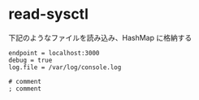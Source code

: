 # read-sysctl

下記のようなファイルを読み込み、HashMap に格納する

```
endpoint = localhost:3000
debug = true
log.file = /var/log/console.log

# comment
; comment
```
